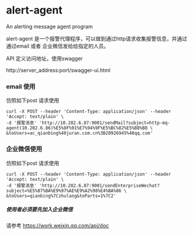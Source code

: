 # alert-agent
An alerting message agent program

alert-agent 是一个报警代理程序，可以做到通过http请求收集报警信息，并通过通过email 或者 企业微信发给给指定的人员。

API 定义访问地址，使用swagger

http://server_address:port/swagger-ui.html


### email 使用
仿照如下post 请求使用
```
curl -X POST --header 'Content-Type: application/json' --header 'Accept: text/plain' \
-d '报警消息' 'http://10.202.6.87:9001/sendMail?subject=http-mq-agent(10.202.6.86)%E5%8F%91%E7%94%9F%E5%BC%82%E5%B8%B8 \
&toUsers=ac_qianbing%40juran.com.cn%3B20926945%40qq.com'
```

### 企业微信使用
仿照如下post 请求使用
```
curl -X POST --header 'Content-Type: application/json' --header 'Accept: text/plain' \
-d '报警消息' 'http://10.202.6.87:9001/sendEnterpriseWechat?subject=%E5%87%BA%E9%97%AE%E9%A2%98%E4%BA%86 \
&toUsers=qianbing%7Czhulang&toParts=1%7C2'
```

##### 使用者必须要先加入企业微信
请参考
https://work.weixin.qq.com/api/doc